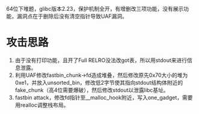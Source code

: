 64位下堆题，glibc版本2.23，保护机制全开，有增删改三项功能，没有展示功能，漏洞点在于删除后没有清空指针导致UAF漏洞。

# 攻击思路
1. 由于没有打印功能，且开了Full RELRO没法改got表，所以用stdout来进行信息泄露。
2. 利用UAF修改fastbin_chunk->fd造成堆叠，然后修改原先0x70大小的堆为0xe1，并放入unsorted_bin，修改低2字节使其指向stdout结构体附近的fake_chunk（高4位需要爆破），然后修改stdout以泄露libc基址。
3. fastbin attack，修改fd指针至__malloc_hook附近，写入one_gadget，需要用realloc调整栈布局。
